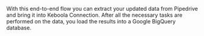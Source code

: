 With this end-to-end flow you can extract your updated data from Pipedrive and bring it into Keboola Connection. After all the necessary tasks are performed on the data, you load the results into a Google BigQuery database.
